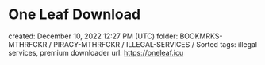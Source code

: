 # One Leaf Download

created: December 10, 2022 12:27 PM (UTC)
folder: BOOKMRKS-MTHRFCKR / PIRACY-MTHRFCKR / ILLEGAL-SERVICES / Sorted
tags: illegal services, premium downloader
url: https://oneleaf.icu